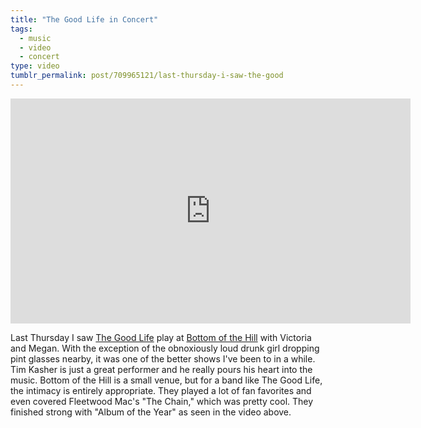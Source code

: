 ```yaml
---
title: "The Good Life in Concert"
tags:
  - music
  - video
  - concert
type: video
tumblr_permalink: post/709965121/last-thursday-i-saw-the-good
---
```


<iframe width="640" height="360" src="http://www.youtube.com/embed/mu0SqIGE338?rel=0" frameborder="0" allowfullscreen></iframe>

Last Thursday I saw [The Good Life](http://www.thegoodlifemusic.com) play at [Bottom of the Hill](http://www.bottomofthehill.com) with Victoria and Megan. With the exception of the obnoxiously loud drunk girl dropping pint glasses nearby, it was one of the better shows I've been to in a while. Tim Kasher is just a great performer and he really pours his heart into the music. Bottom of the Hill is a small venue, but for a band like The Good Life, the intimacy is entirely appropriate. They played a lot of fan favorites and even covered Fleetwood Mac's "The Chain," which was pretty cool. They finished strong with "Album of the Year" as seen in the video above.
